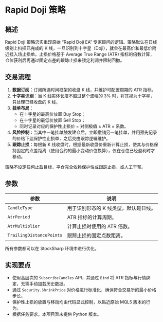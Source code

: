 # Rapid Doji 策略

## 概述

Rapid Doji 策略忠实重现原始 “Rapid Doji EA” 专家顾问的逻辑。策略默认在日线级别上扫描已完成的 K 线，一旦识别到十字星（Doji），就会在最高价和最低价附近挂入场止损单。止损价格基于 Average True Range (ATR) 指标的倍数计算，仓位获利后再通过固定点差的跟踪止损来锁定利润并限制回撤。

## 交易流程

1. **数据订阅**：订阅所选时间框架的收盘 K 线，并维护可配置周期的 ATR 指标。
2. **十字星识别**：当 K 线实体长度不超过整个波幅的 3% 时，将其视为十字星，只处理已经收盘的 K 线。
3. **挂单布局**：
   - 在十字星的最高价放置 Buy Stop；
   - 在十字星的最低价放置 Sell Stop；
   - 同时记录对应的保护性止损价 = 对侧极值 ± ATR × 系数。
4. **风险控制**：当其中一笔挂单触发建仓后，立即撤销另一笔挂单，并用预先记录的价格下达保护性止损单，之后交由跟踪逻辑维护。
5. **跟踪止损**：每根新 K 线收盘时，根据最新收盘价重新计算止损，使其与价格保持固定的点差距离（使用合约的最小变动价位换算），仅在仓位已经盈利时才移动。

策略不设定任何止盈目标，平仓完全依赖保护性或跟踪止损，或人工干预。

## 参数

| 参数 | 说明 |
|------|------|
| `CandleType` | 用于识别形态的 K 线类型，默认是日线。 |
| `AtrPeriod` | ATR 指标的计算周期。 |
| `AtrMultiplier` | 计算止损时使用的 ATR 倍数。 |
| `TrailingDistancePoints` | 跟踪止损的固定点数距离。 |

所有参数都可以在 StockSharp 环境中进行优化。

## 实现要点

- 使用高层次的 `SubscribeCandles` API，并通过 `Bind` 将 ATR 指标与行情绑定，无需手动加载历史数据。
- 通过 `Security.ShrinkPrice` 对价格进行标准化，确保符合交易所的最小价格步长。
- 保护性止损的放置与移动均由代码显式控制，以贴近原始 MQL5 版本的行为。
- 根据任务要求，本项目暂未提供 Python 版本。
